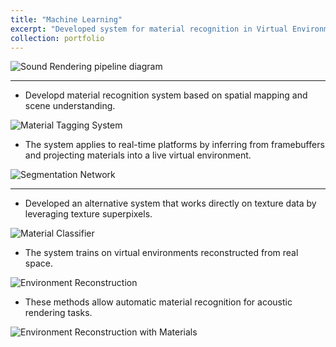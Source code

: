 ```yaml
---
title: "Machine Learning"
excerpt: "Developed system for material recognition in Virtual Environments <img src='images/pipeline-diagram.jpg'> "
collection: portfolio
---
```


![Sound Rendering pipeline diagram](../../images/pipeline-diagram.jpg)

---

- Developd material recognition system based on spatial mapping and scene understanding.

![Material Tagging System](../../images/applied-segmentation.jpg)

- The system applies to real-time platforms by inferring from framebuffers and projecting materials into a live virtual environment.

![Segmentation Network](../../images/segmentation.jpg)

--- 

- Developed an alternative system that works directly on texture data by leveraging texture superpixels.

![Material Classifier](../../images/patch-classifier.jpg)

- The system trains on virtual environments reconstructed from real space.

![Environment Reconstruction](../../images/cst_isoview.png)

- These methods allow automatic material recognition for acoustic rendering tasks.

![Environment Reconstruction with Materials](../../images/CST-208-mats.png)
